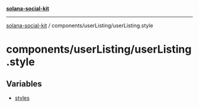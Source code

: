 [**solana-social-kit**](../../../README.md)

***

[solana-social-kit](../../../README.md) / components/userListing/userListing.style

# components/userListing/userListing.style

## Variables

- [styles](variables/styles.md)
